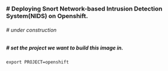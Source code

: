 ### # Deploying Snort Network-based Intrusion Detection System(NIDS) on Openshift.
###### # under construction

##### # set the project we want to build this image in.
```
export PROJECT=openshift
```
